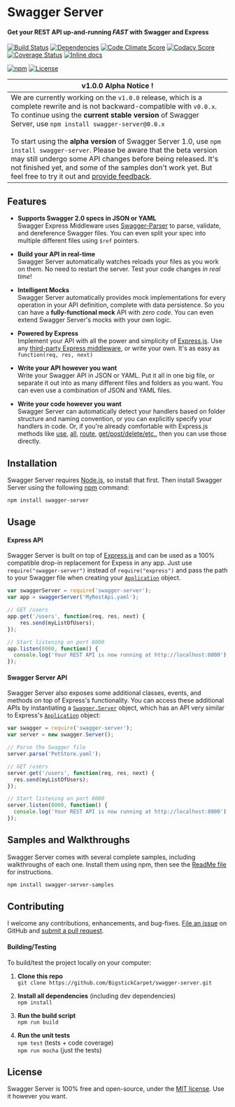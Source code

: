 Swagger Server
============================
#### Get your REST API up-and-running *FAST* with Swagger and Express

[![Build Status](https://img.shields.io/travis/BigstickCarpet/swagger-server.svg)](https://travis-ci.org/BigstickCarpet/swagger-server)
[![Dependencies](https://img.shields.io/david/bigstickcarpet/swagger-server.svg)](https://david-dm.org/bigstickcarpet/swagger-server)
[![Code Climate Score](https://img.shields.io/codeclimate/github/BigstickCarpet/swagger-server.svg)](https://codeclimate.com/github/BigstickCarpet/swagger-server)
[![Codacy Score](http://img.shields.io/codacy/431cc27ab6ec40cca6ea51c91ad8bfd6.svg)](https://www.codacy.com/public/jamesmessinger/swagger-server)
[![Coverage Status](https://img.shields.io/coveralls/BigstickCarpet/swagger-server.svg)](https://coveralls.io/r/BigstickCarpet/swagger-server)
[![Inline docs](http://inch-ci.org/github/BigstickCarpet/swagger-server.svg?branch=master&style=shields)](http://inch-ci.org/github/BigstickCarpet/swagger-server)

[![npm](http://img.shields.io/npm/v/swagger-server.svg)](https://www.npmjs.com/package/swagger-server)
[![License](https://img.shields.io/npm/l/swagger-parser.svg)](LICENSE)


|__v1.0.0 Alpha Notice !__
|---------------------------------
|We are currently working on the `v1.0.0` release, which is a complete rewrite and is not backward-compatible with `v0.0.x`. To continue using the __current stable version__ of Swagger Server, use `npm install swagger-server@0.0.x`<br><br>To start using the __alpha version__ of Swagger Server 1.0, use `npm install swagger-server`.  Please be aware that the beta version may still undergo some API changes before being released. It's not finished yet, and some of the samples don't work yet.  But feel free to try it out and [provide feedback](https://github.com/BigstickCarpet/swagger-server/issues).


Features
--------------------------
* __Supports Swagger 2.0 specs in JSON or YAML__ <br>
Swagger Express Middleware uses [Swagger-Parser](https://github.com/BigstickCarpet/swagger-parser) to parse, validate, and dereference Swagger files.  You can even split your spec into multiple different files using `$ref` pointers.

* __Build your API in real-time__ <br>
Swagger Server automatically watches reloads your files as you work on them.  No need to restart the server.  Test your code changes _in real time_!

* __Intelligent Mocks__<br>
Swagger Server automatically provides mock implementations for every operation in your API definition, complete with data persistence.  So you can have a __fully-functional mock__ API with *zero code*.  You can even extend Swagger Server's mocks with your own logic.

* __Powered by Express__<br>
Implement your API with all the power and simplicity of [Express.js](http://expressjs.com).  Use any [third-party Express middleware](https://www.npmjs.com/search?q=express), or write your own.  It's as easy as `function(req, res, next)`

* __Write your API however you want__<br>
Write your Swagger API in JSON or YAML.  Put it all in one big file, or separate it out into as many different files and folders as you want.  You can even use a combination of JSON and YAML files.

* __Write your code however you want__<br>
Swagger Server can automatically detect your handlers based on folder structure and naming convention, or you can explicitly specify your handlers in code.  Or, if you're already comfortable with Express.js methods like [use](http://expressjs.com/4x/api.html#app.use), [all](http://expressjs.com/4x/api.html#app.all), [route](http://expressjs.com/4x/api.html#app.route), [get/post/delete/etc.](http://expressjs.com/4x/api.html#app.METHOD), then you can use those directly.


Installation
--------------------------
Swagger Server requires [Node.js](http://nodejs.org/), so install that first.  Then install Swagger Server using the following [npm](https://docs.npmjs.com/getting-started/what-is-npm) command:

```bash
npm install swagger-server
```


Usage
--------------------------
#### Express API
Swagger Server is built on top of [Express.js](http://expressjs.com) and can be used as a 100% compatible drop-in replacement for Expess in any app.  Just use `require("swagger-server")` instead of `require("express")` and pass the path to your Swagger file when creating your [`Application`](http://expressjs.com/4x/api.html#app) object.

```javascript
var swaggerServer = require('swagger-server');
var app = swaggerServer('MyRestApi.yaml');

// GET /users
app.get('/users', function(req, res, next) {
    res.send(myListOfUsers);
});

// Start listening on port 8000
app.listen(8000, function() {
  console.log('Your REST API is now running at http://localhost:8000');
});
```

#### Swagger Server API
Swagger Server also exposes some additional classes, events, and methods on top of Express's functionality.  You can access these additional APIs by instantiating a [`Swagger.Server`](https://github.com/BigstickCarpet/swagger-server/blob/master/lib/server.js) object, which has an API very similar to Express's [`Application`](http://expressjs.com/4x/api.html#app) object:

```javascript
var swagger = require('swagger-server');
var server = new swagger.Server();

// Parse the Swagger file
server.parse('PetStore.yaml');

// GET /users
server.get('/users', function(req, res, next) {
  res.send(myListOfUsers);
});

// Start listening on port 8000
server.listen(8000, function() {
  console.log('Your REST API is now running at http://localhost:8000');
});
```


Samples and Walkthroughs
--------------------------
Swagger Server comes with several complete samples, including walkthroughs of each one.  Install them using npm, then see the [ReadMe file](https://github.com/BigstickCarpet/swagger-server/blob/master/samples/README.md) for instructions.

```bash
npm install swagger-server-samples
```


Contributing
--------------------------
I welcome any contributions, enhancements, and bug-fixes.  [File an issue](https://github.com/BigstickCarpet/swagger-server/issues) on GitHub and [submit a pull request](https://github.com/BigstickCarpet/swagger-server/pulls).

#### Building/Testing
To build/test the project locally on your computer:

1. __Clone this repo__<br>
`git clone https://github.com/BigstickCarpet/swagger-server.git`

2. __Install all dependencies__ (including dev dependencies)<br>
`npm install`

3. __Run the build script__<br>
`npm run build`

4. __Run the unit tests__<br>
`npm test` (tests + code coverage)<br>
`npm run mocha` (just the tests)


License
--------------------------
Swagger Server is 100% free and open-source, under the [MIT license](LICENSE). Use it however you want.

